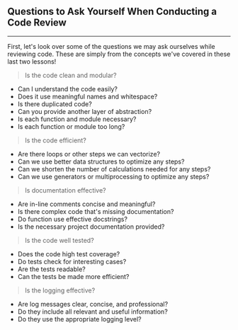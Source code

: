 Questions to Ask Yourself When Conducting a Code Review
---
---

First, let's look over some of the questions we may ask ourselves while reviewing code. These are simply from the concepts we've covered in these last two lessons!

> Is the code clean and modular?
* Can I understand the code easily?
* Does it use meaningful names and whitespace?
* Is there duplicated code?
* Can you provide another layer of abstraction?
* Is each function and module necessary?
* Is each function or module too long?

> Is the code efficient?
* Are there loops or other steps we can vectorize?
* Can we use better data structures to optimize any steps?
* Can we shorten the number of calculations needed for any steps?
* Can we use generators or multiprocessing to optimize any steps?

> Is documentation effective?
* Are in-line comments concise and meaningful?
* Is there complex code that's missing documentation?
* Do function use effective docstrings?
* Is the necessary project documentation provided?

> Is the code well tested?
* Does the code high test coverage?
* Do tests check for interesting cases?
* Are the tests readable?
* Can the tests be made more efficient?

> Is the logging effective?
* Are log messages clear, concise, and professional?
* Do they include all relevant and useful information?
* Do they use the appropriate logging level?
